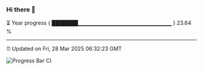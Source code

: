 ### Hi there 👋

⏳ Year progress { ███████▁▁▁▁▁▁▁▁▁▁▁▁▁▁▁▁▁▁▁▁▁▁▁ } 23.64 %

---

⏰ Updated on Fri, 28 Mar 2025 06:32:23 GMT

![Progress Bar CI](https://github.com/ZhaoGui/ZhaoGui/workflows/Progress%20Bar%20CI/badge.svg)
